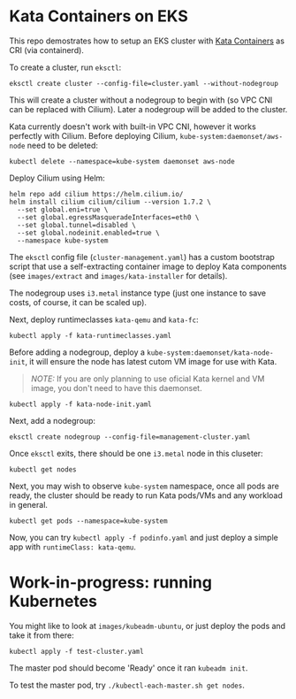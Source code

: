 # Kata Containers on EKS

This repo demostrates how to setup an EKS cluster with [Kata Containers](https://katacontainers.io/) as CRI (via containerd).

To create a cluster, run `eksctl`:

```
eksctl create cluster --config-file=cluster.yaml --without-nodegroup
```

This will create a cluster without a nodegroup to begin with (so VPC CNI can be replaced with Cilium).
Later a nodegroup will be added to the cluster.

Kata currently doesn't work with built-in VPC CNI, however it works perfectly with Cilium.
Before deploying Cilium, `kube-system:daemonset/aws-node` need to be deleted:

```
kubectl delete --namespace=kube-system daemonset aws-node
```

Deploy Cilium using Helm:

```
helm repo add cilium https://helm.cilium.io/
helm install cilium cilium/cilium --version 1.7.2 \
  --set global.eni=true \
  --set global.egressMasqueradeInterfaces=eth0 \
  --set global.tunnel=disabled \
  --set global.nodeinit.enabled=true \
  --namespace kube-system
```

The `eksctl` config file (`cluster-management.yaml`) has a custom bootstrap script that use a self-extracting
container image to deploy Kata components (see `images/extract` and `images/kata-installer` for details). 

The nodegroup uses `i3.metal` instance type (just one instance to save costs, of course, it can be scaled up).

Next, deploy runtimeclasses `kata-qemu` and `kata-fc`:

```
kubectl apply -f kata-runtimeclasses.yaml
```

Before adding a nodegroup, deploy a `kube-system:daemonset/kata-node-init`, it will ensure the node has latest
cutom VM image for use with Kata.

> *NOTE:* If you are only planning to use oficial Kata kernel and VM image, you don't need to have this daemonset.

```
kubectl apply -f kata-node-init.yaml
```

Next, add a nodegroup:
```
eksctl create nodegroup --config-file=management-cluster.yaml
```

Once `eksctl` exits, there should be one `i3.metal` node in this cluseter:

```
kubectl get nodes
```

Next, you may wish to observe `kube-system` namespace, once all pods are ready, the cluster should be ready to
run Kata pods/VMs and any workload in general.

```
kubectl get pods --namespace=kube-system
```

Now, you can try `kubectl apply -f podinfo.yaml` and just deploy a simple app with `runtimeClass: kata-qemu`.

# Work-in-progress: running Kubernetes

You might like to look at `images/kubeadm-ubuntu`, or just deploy the pods and take it from there:
```
kubectl apply -f test-cluster.yaml
```

The master pod should become 'Ready' once it ran `kubeadm init`.

To test the master pod, try `./kubectl-each-master.sh get nodes`.
